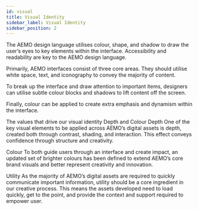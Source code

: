```yaml
---
id: visual
title: Visual Identity
sidebar_label: Visual Identity
sidebar_position: 2
---
```


The AEMO design language utilises colour, shape, and shadow to draw the user’s eyes to key elements within the interface. Accessibility and readability are key to the AEMO design language.

Primarily, AEMO interfaces consist of three core areas. They should utilise white space, text, and iconography to convey the majority of content.

To break up the interface and draw attention to important items, designers can utilise subtle colour blocks and shadows to lift content off the screen. 

Finally, colour can be applied to create extra emphasis and dynamism within the interface.

The values that drive our visual identity
Depth and Colour
Depth
One of the key visual elements to be applied across AEMO’s digital assets is depth, created both through contrast, shading, and interaction. This effect conveys confidence through structure and creativity.

Colour
To both guide users through an interface and create impact, an updated set of brighter colours has been defined to extend AEMO’s core brand visuals and better represent creativity and innovation.

Utility
As the majority of AEMO’s digital assets are required to quickly communicate important information, utility should be a core ingredient in our creative process. This means the assets developed need to load quickly, get to the point, and provide the context and support required to empower user.